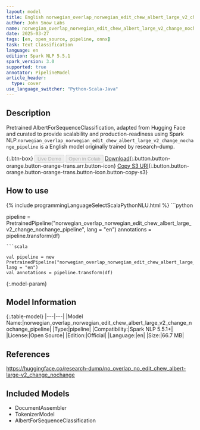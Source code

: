 ```yaml
---
layout: model
title: English norwegian_overlap_norwegian_edit_chew_albert_large_v2_change_nochange_pipeline pipeline AlbertForSequenceClassification from research-dump
author: John Snow Labs
name: norwegian_overlap_norwegian_edit_chew_albert_large_v2_change_nochange_pipeline
date: 2025-03-27
tags: [en, open_source, pipeline, onnx]
task: Text Classification
language: en
edition: Spark NLP 5.5.1
spark_version: 3.0
supported: true
annotator: PipelineModel
article_header:
  type: cover
use_language_switcher: "Python-Scala-Java"
---
```


## Description

Pretrained AlbertForSequenceClassification, adapted from Hugging Face and curated to provide scalability and production-readiness using Spark NLP.`norwegian_overlap_norwegian_edit_chew_albert_large_v2_change_nochange_pipeline` is a English model originally trained by research-dump.

{:.btn-box}
<button class="button button-orange" disabled>Live Demo</button>
<button class="button button-orange" disabled>Open in Colab</button>
[Download](https://s3.amazonaws.com/auxdata.johnsnowlabs.com/public/models/norwegian_overlap_norwegian_edit_chew_albert_large_v2_change_nochange_pipeline_en_5.5.1_3.0_1743073753031.zip){:.button.button-orange.button-orange-trans.arr.button-icon}
[Copy S3 URI](s3://auxdata.johnsnowlabs.com/public/models/norwegian_overlap_norwegian_edit_chew_albert_large_v2_change_nochange_pipeline_en_5.5.1_3.0_1743073753031.zip){:.button.button-orange.button-orange-trans.button-icon.button-copy-s3}

## How to use



<div class="tabs-box" markdown="1">
{% include programmingLanguageSelectScalaPythonNLU.html %}
```python

pipeline = PretrainedPipeline("norwegian_overlap_norwegian_edit_chew_albert_large_v2_change_nochange_pipeline", lang = "en")
annotations =  pipeline.transform(df)   

```
```scala

val pipeline = new PretrainedPipeline("norwegian_overlap_norwegian_edit_chew_albert_large_v2_change_nochange_pipeline", lang = "en")
val annotations = pipeline.transform(df)

```
</div>

{:.model-param}
## Model Information

{:.table-model}
|---|---|
|Model Name:|norwegian_overlap_norwegian_edit_chew_albert_large_v2_change_nochange_pipeline|
|Type:|pipeline|
|Compatibility:|Spark NLP 5.5.1+|
|License:|Open Source|
|Edition:|Official|
|Language:|en|
|Size:|66.7 MB|

## References

https://huggingface.co/research-dump/no_overlap_no_edit_chew_albert-large-v2_change_nochange

## Included Models

- DocumentAssembler
- TokenizerModel
- AlbertForSequenceClassification